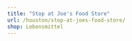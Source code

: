 ```yaml
---
title: "Stop at Joe's Food Store"
url: /houston/stop-at-joes-food-store/
shop: Lebensmittel
---
```

